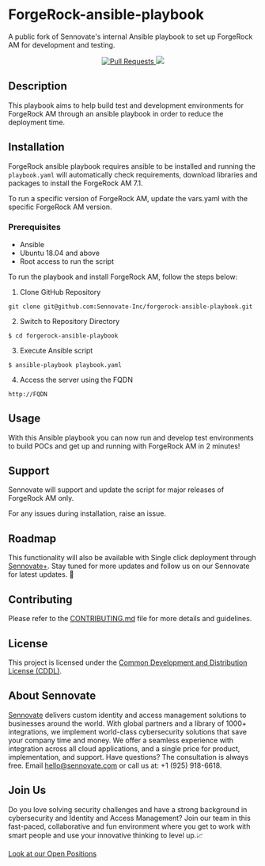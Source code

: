 # ForgeRock-ansible-playbook

A public fork of Sennovate's internal Ansible playbook to set up ForgeRock AM for development and testing.

<p align="center">
  <a href=" https://github.com/Sennovate-Inc/forgerock-ansible-playbook/pulls">
    <img src="https://img.shields.io/badge/PRs-welcome-brightgreen.svg?longCache=true" alt="Pull Requests">
  </a>
  <a href="https://twitter.com/Sennovate" target="_blank">
    <img src="https://img.shields.io/twitter/follow/Sennovate.svg?logo=twitter">
    </a>
</p>

## Description
This playbook aims to help build test and development environments for ForgeRock AM through an ansible playbook in order to reduce the deployment time.

## Installation

ForgeRock ansible playbook requires ansible to be installed and running the `playbook.yaml` will automatically check requirements, download libraries and packages to install the ForgeRock AM 7.1.

To run a specific version of ForgeRock AM, update the vars.yaml with the specific ForgeRock AM version.

### Prerequisites

- Ansible
- Ubuntu 18.04 and above
- Root access to run the script

To run the playbook and install ForgeRock AM, follow the steps below:

1. Clone GitHub Repository
```
git clone git@github.com:Sennovate-Inc/forgerock-ansible-playbook.git
```
2. Switch to Repository Directory
```
$ cd forgerock-ansible-playbook
```
3. Execute Ansible script
```
$ ansible-playbook playbook.yaml
```
4. Access the server using the FQDN
```
http://FQDN 
```

## Usage

With this Ansible playbook you can now run and develop test environments to build POCs and get up and running with ForgeRock AM in 2 minutes!

## Support

Sennovate will support and update the script for major releases of ForgeRock AM only.

For any issues during installation, raise an issue.

## Roadmap

This functionality will also be available with Single click deployment through [Sennovate+](https://www.plus.sennovate.com). Stay tuned for more updates and follow us on our Sennovate for latest updates. 👀 

## Contributing

Please refer to the [CONTRIBUTING.md](CONTRIBUTING.md) file for more details and guidelines.

## License

This project is licensed under the [Common Development and Distribution License (CDDL)](LICENSE).

## About Sennovate

[Sennovate](https://sennovate.com/) delivers custom identity and access management solutions to businesses around the world. With global partners and a library of 1000+ integrations, we implement world-class cybersecurity solutions that save your company time and money. We offer a seamless experience with integration across all cloud applications, and a single price for product, implementation, and support. Have questions? The consultation is always free. Email hello@sennovate.com or call us at: +1 (925) 918-6618.

## Join Us

Do you love solving security challenges and have a strong background in cybersecurity and Identity and Access Management?
Join our team in this fast-paced, collaborative and fun environment where you get to work with smart people and use your innovative thinking to level up.📈

[Look at our Open Positions](https://sennovate.com/careers/)
